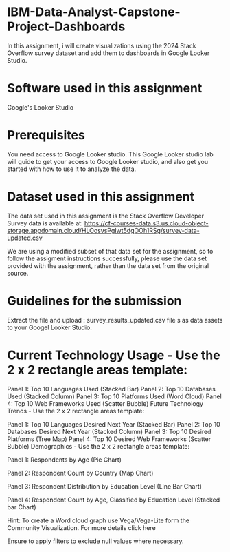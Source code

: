 # IBM-Data-Analyst-Capstone-Project-Dashboards
In this assignment, i will create visualizations using the 2024 Stack Overflow survey dataset and add them to dashboards in Google Looker Studio.

# Software used in this assignment
Google's Looker Studio

# Prerequisites
You need access to Google Looker studio. This Google Looker studio lab will guide to get your access to Google Looker studio, and also get you started with how to use it to analyze the data.

# Dataset used in this assignment
The data set used in this assignment is the Stack Overflow Developer Survey data is available at: https://cf-courses-data.s3.us.cloud-object-storage.appdomain.cloud/HLOosvsPgIwt5dgOOh1RSg/survey-data-updated.csv

We are using a modified subset of that data set for the assignment, so to follow the assigment instructions successfully, please use the data set provided with the assignment, rather than the data set from the original source.

# Guidelines for the submission
Extract the file and upload : survey_results_updated.csv file s as data assets to your Googel Looker Studio.


# Current Technology Usage - Use the 2 x 2 rectangle areas template:

Panel 1: Top 10 Languages Used (Stacked Bar)
Panel 2: Top 10 Databases Used (Stacked Column)
Panel 3: Top 10 Platforms Used (Word Cloud)
Panel 4: Top 10 Web Frameworks Used (Scatter Bubble)
Future Technology Trends - Use the 2 x 2 rectangle areas template:

Panel 1: Top 10 Languages Desired Next Year (Stacked Bar)
Panel 2: Top 10 Databases Desired Next Year (Stacked Column)
Panel 3: Top 10 Desired Platforms (Tree Map)
Panel 4: Top 10 Desired Web Frameworks (Scatter Bubble)
Demographics - Use the 2 x 2 rectangle areas template:

Panel 1: Respondents by Age (Pie Chart)

Panel 2: Respondent Count by Country (Map Chart)

Panel 3: Respondent Distribution by Education Level (Line Bar Chart)

Panel 4: Respondent Count by Age, Classified by Education Level (Stacked bar Chart)

Hint: To create a Word cloud graph use Vega/Vega-Lite form the Community Visualization. For more details click here

Ensure to apply filters to exclude null values where necessary.
